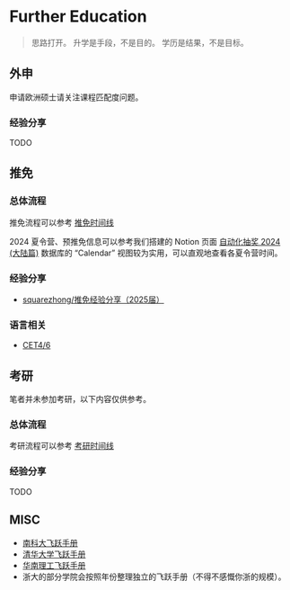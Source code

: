 # Further Education

> 思路打开。
> 升学是手段，不是目的。
> 学历是结果，不是目标。

## 外申
申请欧洲硕士请关注课程匹配度问题。

### 经验分享
TODO

## 推免
### 总体流程
推免流程可以参考 [推免时间线](education/postgraduate_recommendation/recommendation_process.md)

2024 夏令营、预推免信息可以参考我们搭建的 Notion 页面 [自动化抽奖 2024 (大陆篇)](https://www.notion.so/squarezhong/2024-b30ebacdba884f9ab34771d670dafb4e?pvs=4)
数据库的 “Calendar” 视图较为实用，可以直观地查看各夏令营时间。

### 经验分享
- [squarezhong/推免经验分享（2025届）](education/postgraduate_recommendation/experience-squarezhong.md)

### 语言相关
- [CET4/6](education/postgraduate_recommendation/CET4_6.md)

## 考研
笔者并未参加考研，以下内容仅供参考。

### 总体流程
考研流程可以参考 [考研时间线](education/postgraduate_entrance_exam/exam_process.md)

### 经验分享
TODO

## MISC
- [南科大飞跃手册](https://sustech-application.com/)
- [清华大学飞跃手册](https://feiyue.online/)
- [华南理工飞跃手册](https://flying.gzic.online/)
- 浙大的部分学院会按照年份整理独立的飞跃手册（不得不感慨你浙的规模）。
